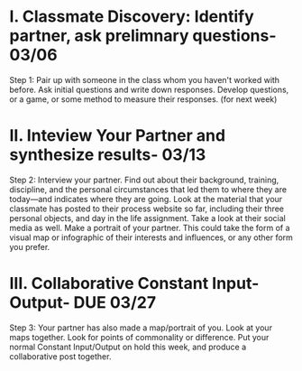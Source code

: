 
# I. Classmate Discovery: Identify partner, ask prelimnary questions- 03/06

Step 1: Pair up with someone in the class whom you haven't worked with before. Ask initial questions and write down responses. Develop questions, or a game, or some method to measure their responses. (for next week) 

# II. Inteview Your Partner and synthesize results- 03/13

Step 2: Interview your partner. Find out about their background, training, discipline, and the personal circumstances that led them to where they are today—and indicates where they are going. Look at the material that your classmate has posted to their process website so far, including their three personal objects, and day in the life assignment. Take a look at their social media as well. Make a portrait of your partner. This could take the form of a visual map or infographic of their interests and influences, or any other form you prefer. 

# III. Collaborative Constant Input-Output- DUE 03/27

Step 3: Your partner has also made a map/portrait of you. Look at your maps together. Look for points of commonality or difference. Put your normal Constant Input/Output on hold this week, and produce a collaborative post together.   

